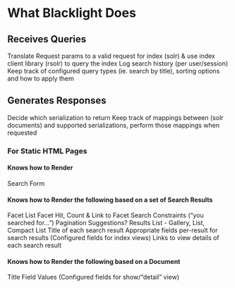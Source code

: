 # What Blacklight Does

## Receives Queries
Translate Request params to a valid request for index (solr) & use index client library (rsolr) to query the index
Log search history (per user/session)
Keep track of configured query types (ie. search by title), sorting options and how to apply them

## Generates Responses
Decide which serialization to return
Keep track of mappings between (solr documents) and supported serializations, perform those mappings when requested


### For Static HTML Pages


#### Knows how to Render
Search Form

#### Knows how to Render the following based on a set of Search Results
Facet List
Facet Hit, Count & Link to Facet
Search Constraints (“you searched for…”)
Pagination
Suggestions?
Results List - Gallery, List, Compact List
Title of each search result
Appropriate fields per-result for search results (Configured fields for index views)
Links to view details of each search result

#### Knows how to Render the following based on a Document
Title 
Field Values (Configured fields for show/“detail” view)


